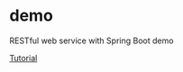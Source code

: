 # demo
RESTful web service with Spring Boot demo

[Tutorial](https://kotlinlang.org/docs/jvm-get-started-spring-boot.html)
